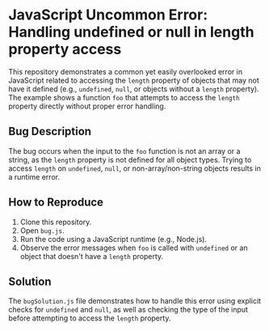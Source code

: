 # JavaScript Uncommon Error: Handling undefined or null in length property access

This repository demonstrates a common yet easily overlooked error in JavaScript related to accessing the `length` property of objects that may not have it defined (e.g., `undefined`, `null`, or objects without a `length` property).  The example shows a function `foo` that attempts to access the `length` property directly without proper error handling.

## Bug Description

The bug occurs when the input to the `foo` function is not an array or a string, as the `length` property is not defined for all object types.  Trying to access `length` on `undefined`, `null`, or non-array/non-string objects results in a runtime error.

## How to Reproduce

1. Clone this repository.
2. Open `bug.js`.
3. Run the code using a JavaScript runtime (e.g., Node.js).
4. Observe the error messages when `foo` is called with `undefined` or an object that doesn't have a `length` property.

## Solution

The `bugSolution.js` file demonstrates how to handle this error using explicit checks for `undefined` and `null`, as well as checking the type of the input before attempting to access the `length` property.

